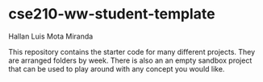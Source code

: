 # cse210-ww-student-template
Hallan Luis Mota Miranda

This repository contains the starter code for many different projects. They are arranged folders by week. There is also an an empty sandbox project that can be used to play around with any concept you would like.
